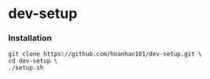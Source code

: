 # dev-setup

### Installation 

```
git clone https://github.com/hoanhan101/dev-setup.git \ 
cd dev-setup \
./setup.sh
```
